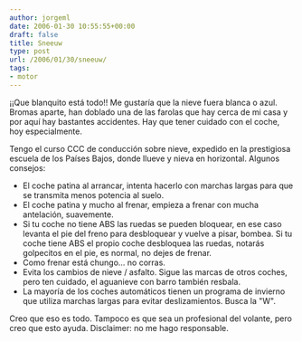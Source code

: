 ```yaml
---
author: jorgeml
date: 2006-01-30 10:55:55+00:00
draft: false
title: Sneeuw
type: post
url: /2006/01/30/sneeuw/
tags:
- motor
---
```


¡¡Que blanquito está todo!! Me gustaría que la nieve fuera blanca o azul. Bromas aparte, han doblado una de las farolas que hay cerca de mi casa y por aquí hay bastantes accidentes. Hay que tener cuidado con el coche, hoy especialmente.

Tengo el curso CCC de conducción sobre nieve, expedido en la prestigiosa escuela de los Países Bajos, donde llueve y nieva en horizontal. Algunos consejos:

* El coche patina al arrancar, intenta hacerlo con marchas largas para que se transmita menos potencia al suelo.
* El coche patina y mucho al frenar, empieza a frenar con mucha antelación, suavemente. 
* Si tu coche no tiene ABS las ruedas se pueden bloquear, en ese caso levanta el pie del freno para desbloquear y vuelve a pisar, bombea. Si tu coche tiene ABS el propio coche desbloquea las ruedas, notarás golpecitos en el pie, es normal, no dejes de frenar.
* Como frenar está chungo... no corras.
* Evita los cambios de nieve / asfalto. Sigue las marcas de otros coches, pero ten cuidado, el aguanieve con barro también resbala.
* La mayoría de los coches automáticos tienen un programa de invierno que utiliza marchas largas para evitar deslizamientos. Busca la "W".

Creo que eso es todo. Tampoco es que sea un profesional del volante, pero creo que esto ayuda. Disclaimer: no me hago responsable.
